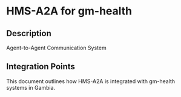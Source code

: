 # HMS-A2A for gm-health

## Description

Agent-to-Agent Communication System

## Integration Points

This document outlines how HMS-A2A is integrated with gm-health systems in Gambia.

